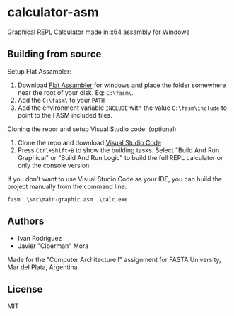 # calculator-asm
Graphical REPL Calculator made in x64 assambly for Windows

## Building from source

Setup Flat Assambler: 
1. Download [Flat Assambler](https://flatassembler.net/download.php) for windows and 
    place the folder somewhere near the root of your disk. Eg: `C:\fasm\`.
2. Add the `C:\fasm\` to your `PATH`
3. Add the environment variable `INCLUDE` with the value `C:\fasm\include` to point to the FASM included files.

Cloning the repor and setup Visual Studio code: (optional)

1. Clone the repo and download [Visual Studio Code](https://code.visualstudio.com/)
2. Press `Ctrl+Shift+B` to show the building tasks. Select "Build And Run Graphical" or "Build And Run Logic"
    to build the full REPL calculator or only the console version.

If you don't want to use Visual Studio Code as your IDE, you can build the project manually from the command line:

```
fasm .\src\main-graphic.asm .\calc.exe
```

## Authors

- Ivan Rodriguez
- Javier "Ciberman" Mora

Made for the "Computer Architecture I" assignment for FASTA University, Mar del Plata, Argentina.

## License 

MIT
